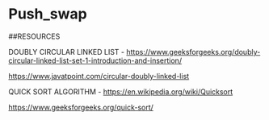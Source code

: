 # Push_swap

##RESOURCES

DOUBLY CIRCULAR LINKED LIST - https://www.geeksforgeeks.org/doubly-circular-linked-list-set-1-introduction-and-insertion/

https://www.javatpoint.com/circular-doubly-linked-list

QUICK SORT ALGORITHM - https://en.wikipedia.org/wiki/Quicksort

https://www.geeksforgeeks.org/quick-sort/
